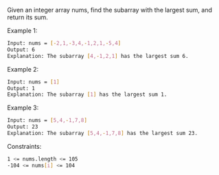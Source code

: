 Given an integer array nums, find the subarray with the largest sum, and return its sum.

Example 1:
```sh
Input: nums = [-2,1,-3,4,-1,2,1,-5,4]
Output: 6
Explanation: The subarray [4,-1,2,1] has the largest sum 6.
```
Example 2:
```sh
Input: nums = [1]
Output: 1
Explanation: The subarray [1] has the largest sum 1.
```
Example 3:
```sh
Input: nums = [5,4,-1,7,8]
Output: 23
Explanation: The subarray [5,4,-1,7,8] has the largest sum 23.
```

Constraints:
```sh
1 <= nums.length <= 105
-104 <= nums[i] <= 104
```
